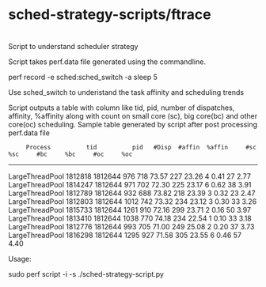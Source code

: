# sched-strategy-scripts/ftrace
#
Script to understand scheduler strategy

Script takes perf.data file generated using the commandline.

  perf record -e sched:sched_switch -a sleep 5

Use sched_switch to underistand the task affinity and scheduling trends

Script outputs a table with column like tid, pid, number of dispatches,
affinity,  %affinity along with count on small core (sc), big core(bc)
and other core(oc) scheduling. Sample table generated by script after
post processing perf.data file

         Process          tid          pid   #Disp  #affin  %affin     #sc     %sc     #bc     %bc     #oc     %oc
-------------------------------------------------------------------------------------------------------------------
 LargeThreadPool      1812818      1812644     976     718   73.57     227   23.26       4    0.41      27    2.77
 LargeThreadPool      1814247      1812644     971     702   72.30     225   23.17       6    0.62      38    3.91
 LargeThreadPool      1812789      1812644     932     688   73.82     218   23.39       3    0.32      23    2.47
 LargeThreadPool      1812803      1812644    1012     742   73.32     234   23.12       3    0.30      33    3.26
 LargeThreadPool      1815733      1812644    1261     910   72.16     299   23.71       2    0.16      50    3.97
 LargeThreadPool      1813410      1812644    1038     770   74.18     234   22.54       1    0.10      33    3.18
 LargeThreadPool      1812776      1812644     993     705   71.00     249   25.08       2    0.20      37    3.73
 LargeThreadPool      1816298      1812644    1295     927   71.58     305   23.55       6    0.46      57    4.40


Usage: 

 sudo perf script -i <path to perf.data> -s ./sched-strategy-script.py
